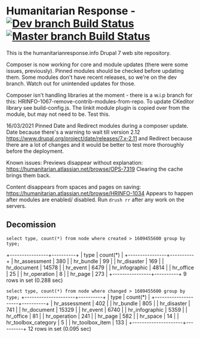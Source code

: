 # Humanitarian Response - [![Dev branch Build Status](https://travis-ci.com/UN-OCHA/hrinfo-site.svg?branch=dev)](https://travis-ci.com/UN-OCHA/hrinfo-site) [![Master branch Build Status](https://travis-ci.com/UN-OCHA/hrinfo-site.svg?branch=master)](https://travis-ci.com/UN-OCHA/hrinfo-site)

This is the humanitarianresponse.info Drupal 7 web site repository.

Composer is now working for core and module updates (there were some issues,
previously). Pinned modules should be checked before updating them. Some
modules don't have recent releases, so we're on the dev branch. Watch out for
unintended updates for those.

Composer isn't handling libraries at the moment - there is a w.i.p branch for
this: HRINFO-1067-remove-contrib-modules-from-repo.
To update CKeditor library see build-config.js. The linkit module plugin is
copied over from the module, but may not need to be. Test this.

16/03/2021 Pinned Date and Redirect modules during a composer update. Date
because there's a warning to wait till version 2.12
https://www.drupal.org/project/date/releases/7.x-2.11
and Redirect because there are a lot of changes and it would be better to test
more thoroughly before the deployment.

Known issues:
Previews disappear without explanation:
https://humanitarian.atlassian.net/browse/OPS-7319
Clearing the cache brings them back.

Content disappears from spaces and pages on saving:
https://humanitarian.atlassian.net/browse/HRINFO-1034
Appears to happen after modules are enabled/ disabled. Run `drush rr` after
any work on the servers.

## Decomission

`select type, count(*) from node where created > 1609455600 group by type;`

+----------------+----------+
| type           | count(*) |
+----------------+----------+
| hr_assessment  |      380 |
| hr_bundle      |       99 |
| hr_disaster    |      169 |
| hr_document    |    14578 |
| hr_event       |     6479 |
| hr_infographic |     4814 |
| hr_office      |       25 |
| hr_operation   |        8 |
| hr_page        |      273 |
+----------------+----------+
9 rows in set (0.288 sec)

`select type, count(*) from node where changed > 1609455600 group by type;`
+---------------------+----------+
| type                | count(*) |
+---------------------+----------+
| hr_assessment       |      402 |
| hr_bundle           |      805 |
| hr_disaster         |      741 |
| hr_document         |    15329 |
| hr_event            |     6740 |
| hr_infographic      |     5359 |
| hr_office           |       81 |
| hr_operation        |      241 |
| hr_page             |      582 |
| hr_space            |       14 |
| hr_toolbox_category |        5 |
| hr_toolbox_item     |      133 |
+---------------------+----------+
12 rows in set (0.095 sec)

